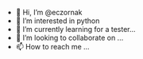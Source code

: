 - 👋 Hi, I’m @eczornak
- 👀 I’m interested in python
- 🌱 I’m currently learning for a tester...
- 💞️ I’m looking to collaborate on ...
- 📫 How to reach me ...

<!---
eczornak/eczornak is a ✨ special ✨ repository because its `README.md` (this file) appears on your GitHub profile.
You can click the Preview link to take a look at your changes.
--->

